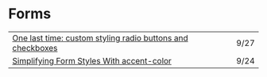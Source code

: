 # Forms

|  |  |
| :--- | :--- |
| [One last time: custom styling radio buttons and checkboxes](https://www.scottohara.me/blog/2021/09/24/custom-radio-checkbox-again.html) | 9/27 |
| [Simplifying Form Styles With accent-color](https://www.smashingmagazine.com/2021/09/simplifying-form-styles-accent-color/?utm_campaign=Frontend%20Horse%20Newsletter&utm_medium=email&utm_source=Revue%20newsletter) | 9/24 |

